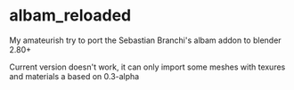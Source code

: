 # albam_reloaded
My amateurish try to port the Sebastian Branchi's albam addon to blender 2.80+

Current version doesn't work, it can only import some meshes with texures and materials a based on 0.3-alpha 
